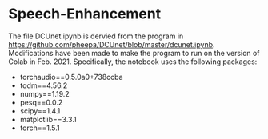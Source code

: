 # Speech-Enhancement

The file DCUnet.ipynb is dervied from the program in https://github.com/pheepa/DCUnet/blob/master/dcunet.ipynb. Modifications have been made to make the program to run on the version of Colab in Feb. 2021. Specifically, the notebook uses the following packages:

- torchaudio==0.5.0a0+738ccba
- tqdm==4.56.2
- numpy==1.19.2
- pesq==0.0.2
- scipy==1.4.1
- matplotlib==3.3.1
- torch==1.5.1
